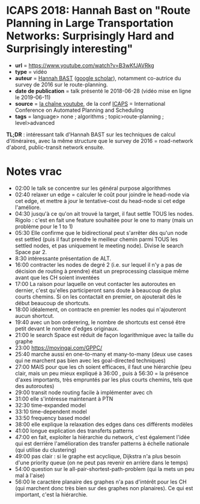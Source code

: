 # ICAPS 2018: Hannah Bast on "Route Planning in Large Transportation Networks: Surprisingly Hard and Surprisingly interesting"

- **url** = https://www.youtube.com/watch?v=B3wKfJAVRkg
- **type** = vidéo
- **auteur** = [Hannah BAST](https://ad.informatik.uni-freiburg.de/staff/bast) ([google scholar](https://scholar.google.com/citations?user=hqSjLE8AAAAJ&hl=en)), notamment co-autrice du survey de 2016 sur le route-planning.
- **date de publication** = talk présenté le 2018-06-28 (vidéo mise en ligne le 2019-06-11)
- **source** = [la chaîne youtube](https://www.youtube.com/channel/UCJhNku53nSvPZc4ez5l9T1Q), de la conf [ICAPS](https://www.icaps-conference.org/) = International Conference on Automated Planning and Scheduling
- **tags** = language> none ; algorithms ; topic>route-planning ; level>advanced

**TL;DR** : intéressant talk d'Hannah BAST sur les techniques de calcul d'itinéraires, avec la même structure que le survey de 2016 = road-network d'abord, public-transit network ensuite.

# Notes vrac

- 02:00 le talk se concentre sur les général purpose algorithmes
- 02:40 relaxer un edge = calculer le coût pour joindre le head-node via cet edge, et mettre à jour le tentative-cost du head-node si cet edge l'améliore.
- 04:30 jusqu'à ce qu'on ait trouvé la target, il faut settle TOUS les nodes. Rigolo : c'est en fait une feature souhaitée pour le one to many (mais un problème pour le 1 to 1)
- 05:30 Elle confirme que le bidirectional peut s'arrêter dès qu'un node est settled (puis il faut prendre le meilleur chemin parmi TOUS les settled nodes, et pas uniquement le meeting node). Divise le search Space par 2.
- 8:30 intéressante présentation de ALT.
- 16:00 contracter les nodes de degré 2 (i.e. sur lequel il n'y a pas de décision de routing à prendre) était un preprocessing classique même avant que les CH soient inventées
- 17:00 La raison pour laquelle on veut contacter les autoroutes en dernier, c'est qu'elles participeront sans doute à beaucoup de plus courts chemins. Si on les contactait en premier, on ajouterait dès le début beaucoup de shortcuts.
- 18:00 idéalement, on contracte en premier les nodes qui n'ajouteront aucun shortcut.
- 19:40 avec un bon orderering, le nombre de shortcuts est censé être petit devant le nombre d'edges originaux.
- 21:00 le search Space est réduit de façon logarithmique avec la taille du graphe
- 23:00 https://movingai.com/GPPC/
- 25:40 marche aussi en one-to-many et many-to-many (deux use cases qui ne marchent pas bien avec les goal-directed techniques)
- 27:00 MAIS pour que les ch soient efficaces, il faut une hiérarchie (peu clair, mais un peu mieux expliqué à 36:00 , puis à 56:30 = la présence d'axes importants, très empruntés par les plus courts chemins, tels que des autoroutes)
- 29:00 transit node routing facile à implémenter avec ch
- 31:00 elle s'intéresse maintenant à PTN
- 32:30 time-expanded model
- 33:10 time-dependent model
- 33:50 frequency based model
- 38:00 elle explique la relaxation des edges dans ces différents modèles
- 41:00 longue explication des transferts patterns
- 47:00 en fait, exploiter la hiérarchie du network, c'est également l'idée qui est derrière l'amélioration des transfer patterns à échelle nationale (qui utilise du clustering)
- 49:00 pas clair : si le graphe est acyclique, Dijkstra n'a plus besoin d'une priority queue (on ne peut pas revenir en arrière dans le temps)
- 54:00 question sur le all-pair-shortest-path-problem (qui la mets un peu mal à l'aise)
- 56:00 le caractère planaire des graphes n'a pas d'intérêt pour les CH (qui marchent donc très bien sur des graphes non planaires). Ce qui est important, c'est la hiérarchie.
